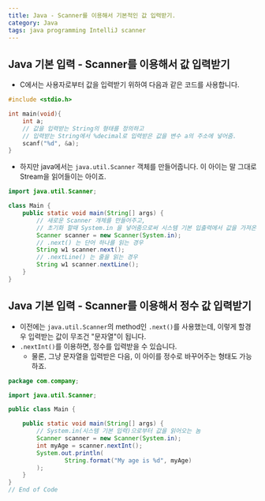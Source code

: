 ```yaml
---
title: Java - Scanner를 이용해서 기본적인 값 입력받기.
category: Java
tags: java programming IntelliJ scanner
---
```


## Java 기본 입력 - Scanner를 이용해서 값 입력받기

- C에서는 사용자로부터 값을 입력받기 위하여 다음과 같은 코드를 사용합니다.

```C
#include <stdio.h>

int main(void){
    int a;
    // 값을 입력받는 String의 형태를 정의하고
    // 입력받는 String에서 %decimal로 입력받은 값을 변수 a의 주소에 넣어줌.
    scanf("%d", &a);
}
```

- 하지만 java에서는 `java.util.Scanner` 객체를 만들어줍니다. 이 아이는 말 그대로 Stream을 읽어들이는 아이죠.

```java
import java.util.Scanner;

class Main {
    public static void main(String[] args) {
        // 새로운 Scanner 개체를 만들어주고, 
        // 초기화 할때 System.in 을 넣어줌으로써 시스템 기본 입출력에서 값을 가져온다는 것을 명확하게 한다.
        Scanner scanner = new Scanner(System.in);
        // .next() 는 단어 하나를 읽는 경우
        String w1 scanner.next(); 
        // .nextLine() 는 줄을 읽는 경우
        String w1 scanner.nextLine(); 
    }
}
```

## Java 기본 입력 - Scanner를 이용해서 정수 값 입력받기

- 이전에는 `java.util.Scanner`의 method인 `.next()`를 사용했는데, 이렇게 할경우 입력받는 값이 무조건 "문자열"이 됩니다.
- `.nextInt()`를 이용하면, 정수를 입력받을 수 있습니다.
  - 물론, 그냥 문자열을 입력받은 다음, 이 아이를 정수로 바꾸어주는 형태도 가능하죠.

```java
package com.company;

import java.util.Scanner;

public class Main {

    public static void main(String[] args) {
        // System.in(시스템 기본 입력)으로부터 값을 읽어오는 놈
        Scanner scanner = new Scanner(System.in);
        int myAge = scanner.nextInt();
        System.out.println(
                String.format("My age is %d", myAge)
        );
    }
}
// End of Code
```
